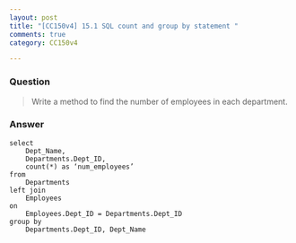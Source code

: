 ```yaml
---
layout: post
title: "[CC150v4] 15.1 SQL count and group by statement "
comments: true
category: CC150v4

---
```


### Question

> Write a method to find the number of employees in each department. 

### Answer 

    select 
        Dept_Name, 
        Departments.Dept_ID, 
        count(*) as ‘num_employees’
    from 
        Departments
    left join 
        Employees
    on 
        Employees.Dept_ID = Departments.Dept_ID
    group by 
        Departments.Dept_ID, Dept_Name

